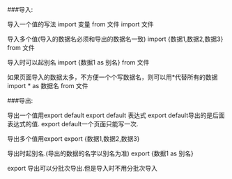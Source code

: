 

###导入:

导入一个值的写法
import 变量 from 文件
import 文件

导入多个值(导入的数据名必须和导出的数据名一致)
import {数据1,数据2,数据3} from 文件

导入时可以起别名
import {数据1 as 别名} from 文件

如果页面导入的数据太多，不方便一个个写数据名，则可以用*代替所有的数据
import * as 数据名 from 文件


###导出:

导出一个值用export default
export default 表达式
export default导出的是后面表达式的值.
export default一个页面只能写一次.

导出多个值用export
export {数据1,数据2,数据3}

导出时起别名.(导出的数据的名字以别名为准)
export {数据1 as 别名}

export 导出可以分批次导出.但是导入时不用分批次导入